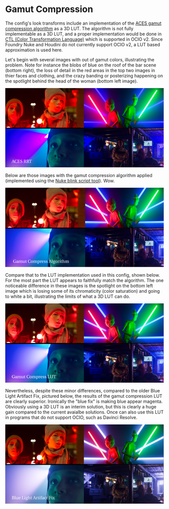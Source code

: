 # Gamut Compression
 
The config's look transforms include an implementation of the [ACES gamut compression algorithm](https://github.com/ampas/aces-vwg-gamut-mapping-2020) as a 3D LUT. The algorithm is not fully implementable as a 3D LUT, and a proper implementation would be done in [CTL (Color Transformation Language)](https://github.com/AcademySoftwareFoundation/OpenColorIO-Config-ACES/releases/tag/v0.1.1) which is supported in OCIO v2. Since Foundry Nuke and Houdini do not currently support OCIO v2, a LUT based approximation is used here.
 
 Let's begin with several images with out of gamut colors, illustrating the problem. Note for instance the blobs of blue on the roof of the bar scene (bottom right), the loss of detail in the red areas in the top two images in thier faces and clothing, and the crazy banding or posterizing happening on the spotlight behind the head of the woman (bottom left image).
  
![rrt](img/Gamut_rrt.png)
    
Below are those images with the gamut compression algorithm applied (implemented using the [Nuke blink script tool](https://github.com/jedypod/gamut-compress)). Wow. 
    
 ![nk](img/Gamut_nk.png) 
     
Compare that to the LUT implementation used in this config, shown below. For the most part the LUT appears to faithfully match the algorithm. The one noticeable difference in these images is the spotlight on the bottom left image which is losing some of its chromaticity (color saturation) and going to white a bit, illustrating the limits of what a 3D LUT can do.

![lut](img/Gamut_lut.png)
      
Nevertheless, despite these minor differences, compared to the older Blue Light Artifact Fix, pictured below, the results of the gamut compression LUT are clearly superior. Ironically the "blue fix" is making blue appear magenta. Obviously using a 3D LUT is an interim solution, but this is clearly a huge gain compared to the current avaialbe solutions. Once can also use this LUT in
programs that do not support OCIO, such as Davinci Resolve.

![blue](img/Gamut_bluefix.png)


